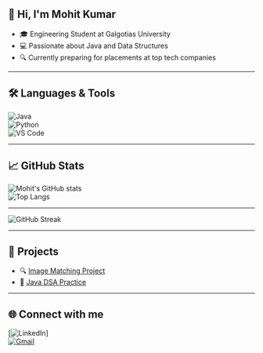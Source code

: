 ## 👋 Hi, I'm Mohit Kumar

- 🎓 Engineering Student at Galgotias University  
- 💻 Passionate about Java and Data Structures  
- 🔍 Currently preparing for placements at top tech companies  

---

## 🛠️ Languages & Tools  
![Java](https://img.shields.io/badge/Java-ED8B00?style=for-the-badge&logo=java&logoColor=white)  
![Python](https://img.shields.io/badge/Python-3776AB?style=for-the-badge&logo=python&logoColor=white)  
![VS Code](https://img.shields.io/badge/VS%20Code-007ACC?style=for-the-badge&logo=visual-studio-code&logoColor=white)  

---

## 📈 GitHub Stats  
![Mohit's GitHub stats](https://github-readme-stats.vercel.app/api?username=mohitkumar&show_icons=true&theme=radical)  
![Top Langs](https://github-readme-stats.vercel.app/api/top-langs/?username=mohitkumar&layout=compact&theme=radical)  

---

![GitHub Streak](https://github-readme-streak-stats.herokuapp.com/?user=mohitkumar&theme=radical)  

---

## 💼 Projects  
- 🔍 [Image Matching Project](https://github.com/mohitkumar/image-matching)  
- 🧠 [Java DSA Practice](https://github.com/mohitkumar/java-dsa)  

---

## 🌐 Connect with me  
[![LinkedIn](www.linkedin.com/in/mohit-kumar-7636a92a8)]  
[![Gmail](https://img.shields.io/badge/Email-D14836?style=for-the-badge&logo=gmail&logoColor=white)](mailto:youremail@gmail.com)
